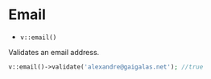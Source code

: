 # Email

- `v::email()`

Validates an email address.

```php
v::email()->validate('alexandre@gaigalas.net'); //true
```
